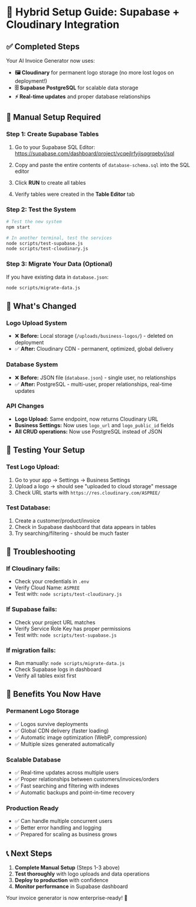 # 🚀 Hybrid Setup Guide: Supabase + Cloudinary Integration

## ✅ Completed Steps

Your AI Invoice Generator now uses:
- **🖼️ Cloudinary** for permanent logo storage (no more lost logos on deployment!)
- **🗄️ Supabase PostgreSQL** for scalable data storage
- **⚡ Real-time updates** and proper database relationships

## 🔧 Manual Setup Required

### Step 1: Create Supabase Tables

1. Go to your Supabase SQL Editor: https://supabase.com/dashboard/project/vcqejlrfyjisqgrqebyl/sql

2. Copy and paste the entire contents of `database-schema.sql` into the SQL editor

3. Click **RUN** to create all tables

4. Verify tables were created in the **Table Editor** tab

### Step 2: Test the System

```bash
# Test the new system
npm start

# In another terminal, test the services
node scripts/test-supabase.js
node scripts/test-cloudinary.js
```

### Step 3: Migrate Your Data (Optional)

If you have existing data in `database.json`:

```bash
node scripts/migrate-data.js
```

## 🎯 What's Changed

### Logo Upload System
- ❌ **Before:** Local storage (`/uploads/business-logos/`) - deleted on deployment
- ✅ **After:** Cloudinary CDN - permanent, optimized, global delivery

### Database System  
- ❌ **Before:** JSON file (`database.json`) - single user, no relationships
- ✅ **After:** PostgreSQL - multi-user, proper relationships, real-time updates

### API Changes
- **Logo Upload:** Same endpoint, now returns Cloudinary URL
- **Business Settings:** Now uses `logo_url` and `logo_public_id` fields
- **All CRUD operations:** Now use PostgreSQL instead of JSON

## 🧪 Testing Your Setup

### Test Logo Upload:
1. Go to your app → Settings → Business Settings
2. Upload a logo → should see "uploaded to cloud storage" message
3. Check URL starts with `https://res.cloudinary.com/ASPREE/`

### Test Database:
1. Create a customer/product/invoice
2. Check in Supabase dashboard that data appears in tables
3. Try searching/filtering - should be much faster

## 🛟 Troubleshooting

### If Cloudinary fails:
- Check your credentials in `.env`
- Verify Cloud Name: `ASPREE`
- Test with: `node scripts/test-cloudinary.js`

### If Supabase fails:
- Check your project URL matches
- Verify Service Role Key has proper permissions  
- Test with: `node scripts/test-supabase.js`

### If migration fails:
- Run manually: `node scripts/migrate-data.js`
- Check Supabase logs in dashboard
- Verify all tables exist first

## 🎉 Benefits You Now Have

### Permanent Logo Storage
- ✅ Logos survive deployments
- ✅ Global CDN delivery (faster loading)
- ✅ Automatic image optimization (WebP, compression)
- ✅ Multiple sizes generated automatically

### Scalable Database
- ✅ Real-time updates across multiple users
- ✅ Proper relationships between customers/invoices/orders
- ✅ Fast searching and filtering with indexes
- ✅ Automatic backups and point-in-time recovery

### Production Ready
- ✅ Can handle multiple concurrent users
- ✅ Better error handling and logging
- ✅ Prepared for scaling as business grows

## 📞 Next Steps

1. **Complete Manual Setup** (Steps 1-3 above)
2. **Test thoroughly** with logo uploads and data operations  
3. **Deploy to production** with confidence
4. **Monitor performance** in Supabase dashboard

Your invoice generator is now enterprise-ready! 🎯
